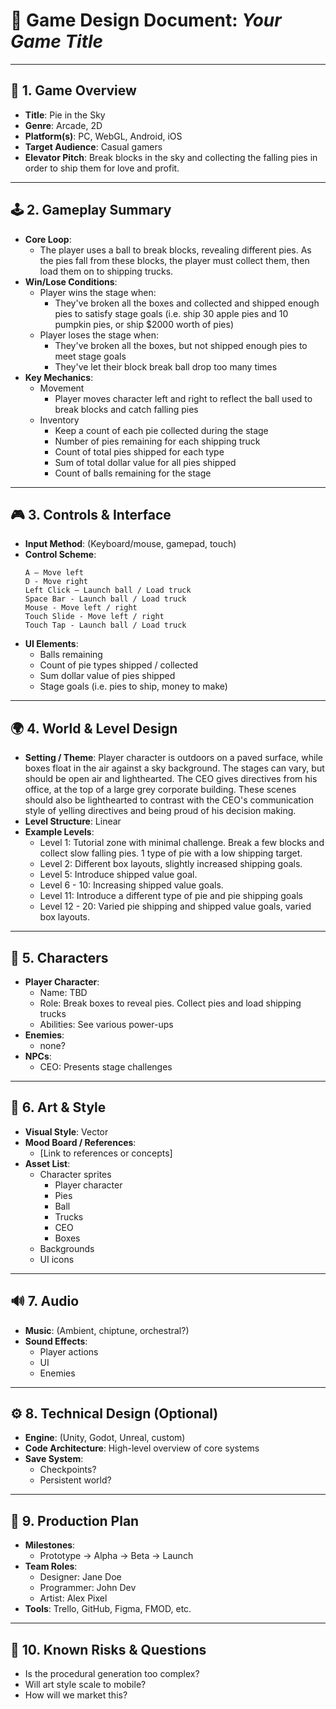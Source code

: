 # 📘 Game Design Document: _Your Game Title_

---

## 🎯 1. Game Overview
- **Title**: Pie in the Sky
- **Genre**: Arcade, 2D
- **Platform(s)**: PC, WebGL, Android, iOS
- **Target Audience**: Casual gamers
- **Elevator Pitch**: Break blocks in the sky and collecting the falling pies in order to ship them for love and profit.

---

## 🕹️ 2. Gameplay Summary
- **Core Loop**:
  - The player uses a ball to break blocks, revealing different pies. As the pies fall from these blocks, the player must collect them, then load them on to shipping trucks.
- **Win/Lose Conditions**:
  - Player wins the stage when:
    - They've broken all the boxes and collected and shipped enough pies to satisfy stage goals (i.e. ship 30 apple pies and 10 pumpkin pies, or ship $2000 worth of pies)
  - Player loses the stage when:
    - They've broken all the boxes, but not shipped enough pies to meet stage goals
    - They've let their block break ball drop too many times
- **Key Mechanics**:
  - Movement
    - Player moves character left and right to reflect the ball used to break blocks and catch falling pies
  - Inventory
    - Keep a count of each pie collected during the stage
    - Number of pies remaining for each shipping truck
    - Count of total pies shipped for each type
    - Sum of total dollar value for all pies shipped
    - Count of balls remaining for the stage

---

## 🎮 3. Controls & Interface
- **Input Method**: (Keyboard/mouse, gamepad, touch)
- **Control Scheme**:
  ```
  A – Move left
  D - Move right
  Left Click – Launch ball / Load truck
  Space Bar - Launch ball / Load truck
  Mouse - Move left / right
  Touch Slide - Move left / right
  Touch Tap - Launch ball / Load truck
  ```
- **UI Elements**:
  - Balls remaining
  - Count of pie types shipped / collected
  - Sum dollar value of pies shipped
  - Stage goals (i.e. pies to ship, money to make)

---

## 🌍 4. World & Level Design
- **Setting / Theme**: Player character is outdoors on a paved surface, while boxes float in the air against a sky background. The stages can vary, but should be open air and lighthearted. 
The CEO gives directives from his office, at the top of a large grey corporate building. These scenes should also be lighthearted to contrast with the CEO's communication style of yelling directives and being proud of his decision making.
- **Level Structure**: Linear
- **Example Levels**:
  - Level 1: Tutorial zone with minimal challenge. Break a few blocks and collect slow falling pies. 1 type of pie with a low shipping target. 
  - Level 2: Different box layouts, slightly increased shipping goals.
  - Level 5: Introduce shipped value goal.
  - Level 6 - 10: Increasing shipped value goals.
  - Level 11: Introduce a different type of pie and pie shipping goals
  - Level 12 - 20: Varied pie shipping and shipped value goals, varied box layouts.

---

## 👤 5. Characters
- **Player Character**:
  - Name: TBD
  - Role: Break boxes to reveal pies. Collect pies and load shipping trucks
  - Abilities: See various power-ups
- **Enemies**:
  - none?
- **NPCs**:
  - CEO: Presents stage challenges

---

## 🎨 6. Art & Style
- **Visual Style**: Vector
- **Mood Board / References**:
  - [Link to references or concepts]
- **Asset List**:
  - Character sprites
    - Player character
    - Pies
    - Ball
    - Trucks
    - CEO
    - Boxes
  - Backgrounds
  - UI icons

---

## 🔊 7. Audio
- **Music**: (Ambient, chiptune, orchestral?)
- **Sound Effects**:
  - Player actions
  - UI
  - Enemies

---

## ⚙️ 8. Technical Design (Optional)
- **Engine**: (Unity, Godot, Unreal, custom)
- **Code Architecture**: High-level overview of core systems
- **Save System**:
  - Checkpoints?
  - Persistent world?

---

## 📅 9. Production Plan
- **Milestones**:
  - Prototype → Alpha → Beta → Launch
- **Team Roles**:
  - Designer: Jane Doe
  - Programmer: John Dev
  - Artist: Alex Pixel
- **Tools**: Trello, GitHub, Figma, FMOD, etc.

---

## 🧪 10. Known Risks & Questions
- Is the procedural generation too complex?
- Will art style scale to mobile?
- How will we market this?
